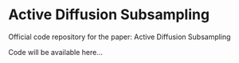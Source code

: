 # Active Diffusion Subsampling
Official code repository for the paper: Active Diffusion Subsampling

Code will be available here...
